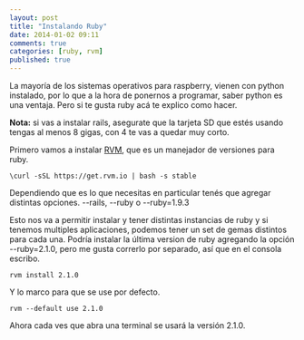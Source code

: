 ```yaml
---
layout: post
title: "Instalando Ruby"
date: 2014-01-02 09:11
comments: true
categories: [ruby, rvm]
published: true
---
```


La mayoría de los sistemas operativos para raspberry, vienen con python instalado, por lo que a la hora de ponernos a programar, saber python es una ventaja. Pero si te gusta ruby acá te explico como hacer.

**Nota:**  si vas a instalar rails, asegurate que la tarjeta SD que estés usando tengas al menos 8 gigas, con 4 te vas a quedar muy corto.

Primero vamos a instalar [RVM][rvm], que es un manejador de versiones para ruby.

```
\curl -sSL https://get.rvm.io | bash -s stable
```

Dependiendo que es lo que necesitas en particular tenés que agregar distintas opciones.
--rails, --ruby o --ruby=1.9.3

Esto nos va a permitir instalar y tener distintas instancias de ruby y si tenemos multiples aplicaciones, podemos tener un set de gemas distintos para cada una.
Podría instalar la última version de ruby agregando la opción --ruby=2.1.0, pero me gusta correrlo por separado, así que en el consola escribo.

```
rvm install 2.1.0
```

Y lo marco para que se use por defecto.

```
rvm --default use 2.1.0
```

Ahora cada ves que abra una terminal se usará la versión 2.1.0.


[rvm]: https://rvm.io/ "RVM"